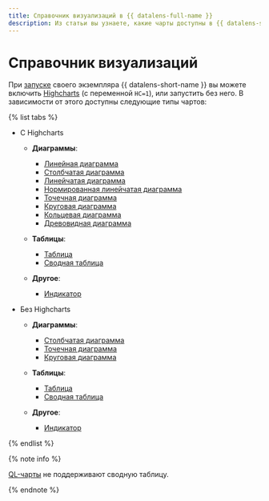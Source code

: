 ```yaml
---
title: Справочник визуализаций в {{ datalens-full-name }}
description: Из статьи вы узнаете, какие чарты доступны в {{ datalens-short-name }}.
---
```


# Справочник визуализаций


При [запуске](../quickstart.md#create-datalens) своего экземпляра {{ datalens-short-name }} вы можете включить [Highcharts](https://github.com/highcharts/highcharts/blob/master/readme.md) (с переменной `HC=1`), или запустить без него. В зависимости от этого доступны следующие типы чартов:

{% list tabs %}

- С Highcharts

  * **Диаграммы**:

    * [Линейная диаграмма](line-chart.md)
    * [Столбчатая диаграмма](column-chart.md)
    * [Линейчатая диаграмма](bar-chart.md)
    * [Нормированная линейчатая диаграмма](normalized-bar-chart.md)
    * [Точечная диаграмма](scatter-chart.md)
    * [Круговая диаграмма](pie-chart.md)
    * [Кольцевая диаграмма](ring-chart.md)
    * [Древовидная диаграмма](tree-chart.md)

  * **Таблицы**:

    * [Таблица](table-chart.md)
    * [Сводная таблица](pivot-table-chart.md)

  * **Другое**:

    * [Индикатор](indicator-chart.md)

- Без Highcharts

  * **Диаграммы**:

    * [Столбчатая диаграмма](column-chart.md)
    * [Точечная диаграмма](scatter-chart.md)
    * [Круговая диаграмма](pie-chart.md)

  * **Таблицы**:

    * [Таблица](table-chart.md)
    * [Сводная таблица](pivot-table-chart.md)

  * **Другое**:

    * [Индикатор](indicator-chart.md)

{% endlist %}

{% note info %}

[QL-чарты](../concepts/chart/index.md#sql-charts) не поддерживают сводную таблицу.

{% endnote %}



